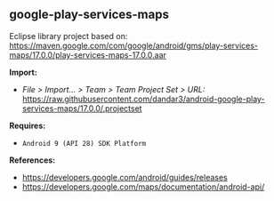 ## google-play-services-maps

Eclipse library project based on:<br/>
https://maven.google.com/com/google/android/gms/play-services-maps/17.0.0/play-services-maps-17.0.0.aar

**Import:**
- _File > Import... > Team > Team Project Set > URL:_<br/>
  https://raw.githubusercontent.com/dandar3/android-google-play-services-maps/17.0.0/.projectset

**Requires:**
- `Android 9 (API 28) SDK Platform`

**References:**
- https://developers.google.com/android/guides/releases
- https://developers.google.com/maps/documentation/android-api/